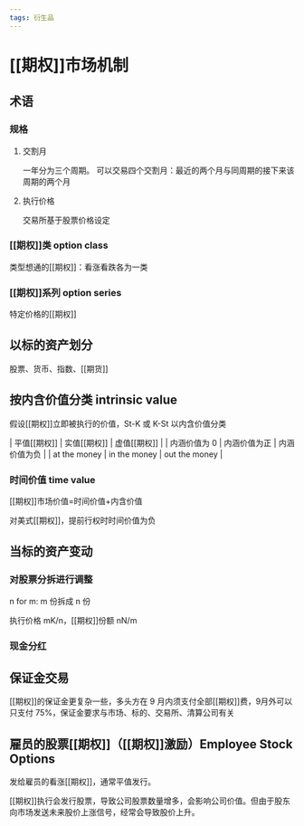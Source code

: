 ```yaml
---
tags: 衍生品
---
```

# [[期权]]市场机制

## 术语

### 规格

1. 交割月

    一年分为三个周期。 可以交易四个交割月：最近的两个月与同周期的接下来该周期的两个月

2. 执行价格

    交易所基于股票价格设定

### [[期权]]类 option class

类型想通的[[期权]]：看涨看跌各为一类

### [[期权]]系列 option series

特定价格的[[期权]]

## 以标的资产划分

股票、货币、指数、[[期货]]

## 按内含价值分类 intrinsic value

假设[[期权]]立即被执行的价值，St-K 或 K-St 以内含价值分类

| 平值[[期权]]     | 实值[[期权]]     | 虚值[[期权]]      |
| 内涵价值为 0 | 内涵价值为正 | 内涵价值为负  |
| at the money | in the money | out the money |

### 时间价值 time value

[[期权]]市场价值=时间价值+内含价值

对美式[[期权]]，提前行权时时间价值为负

## 当标的资产变动

### 对股票分拆进行调整

n for m: m 份拆成 n 份

执行价格 mK/n，[[期权]]份额 nN/m

### 现金分红

## 保证金交易

[[期权]]的保证金更复杂一些，多头方在 9 月内须支付全部[[期权]]费，9月外可以只支付 75%，保证金要求与市场、标的、交易所、清算公司有关

## 雇员的股票[[期权]]（[[期权]]激励）Employee Stock Options

发给雇员的看涨[[期权]]，通常平值发行。

[[期权]]执行会发行股票，导致公司股票数量增多，会影响公司价值。但由于股东向市场发送未来股价上涨信号，经常会导致股价上升。
